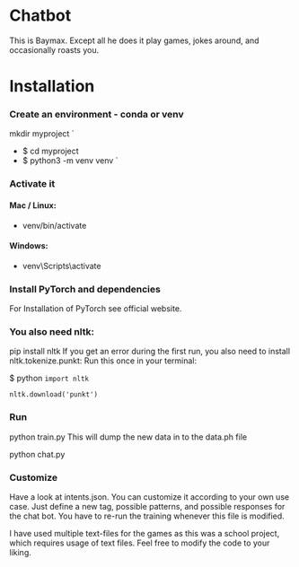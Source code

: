 # Chatbot
This is Baymax. Except all he does it play games, jokes around, and occasionally roasts you.

# Installation
### Create an environment - conda or venv

mkdir myproject
`
* $ cd myproject
* $ python3 -m venv venv `

### Activate it
#### Mac / Linux:

* venv/bin/activate
#### Windows:

* venv\Scripts\activate

### Install PyTorch and dependencies
For Installation of PyTorch see official website.

### You also need nltk:

pip install nltk
If you get an error during the first run, you also need to install nltk.tokenize.punkt: Run this once in your terminal:

$ python
`import nltk`


`nltk.download('punkt')`

### Run

python train.py
This will dump the new data in to the data.ph file

python chat.py
### Customize
Have a look at intents.json. You can customize it according to your own use case. Just define a new tag, possible patterns, and possible responses for the chat bot. You have to re-run the training whenever this file is modified.

I have used multiple text-files for the games as this was a school project, which requires usage of text files. Feel free to modify the code to your liking.

